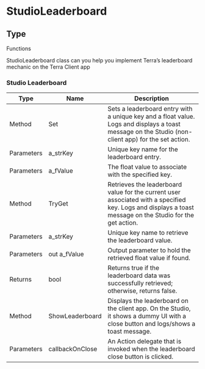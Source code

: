 # StudioLeaderboard

## Type
Functions

StudioLeaderboard class can you help you implement Terra’s leaderboard mechanic on the Terra Client app

### **Studio Leaderboard**

| **Type** | **Name** | **Description** |
| --- | --- | --- |
| Method | Set | Sets a leaderboard entry with a unique key and a float value. Logs and displays a toast message on the Studio (non-client app) for the set action. |
| Parameters | a_strKey | Unique key name for the leaderboard entry. |
| Parameters | a_fValue | The float value to associate with the specified key. |
| Method | TryGet | Retrieves the leaderboard value for the current user associated with a specified key. Logs and displays a toast message on the Studio for the get action. |
| Parameters | a_strKey | Unique key name to retrieve the leaderboard value. |
| Parameters | out a_fValue | Output parameter to hold the retrieved float value if found. |
| Returns | bool | Returns true if the leaderboard data was successfully retrieved; otherwise, returns false. |
| Method | ShowLeaderboard | Displays the leaderboard on the client app. On the Studio, it shows a dummy UI with a close button and logs/shows a toast message. |
| Parameters | callbackOnClose | An Action delegate that is invoked when the leaderboard close button is clicked. |